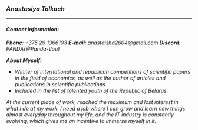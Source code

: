 ### *Anastasiya Tolkach*
---------------
#### *Contact information:*

*__Phone__: +375 29 1366103*
*__E-mail__: anastaisha2604@gmail.com*
*__Discord__: PANDA(@Panda-Vou)*

*__About Myself:__*


- *Winner of international and republican competitions of scientific papers in the field of economics, as well as the author of articles and publications in scientific publications.*
- *Included in the list of talented youth of the Republic of Belarus.*

*At the current place of work, reached the maximum and lost interest in what i do at my work. I need a job where I can grow and learn new things almost everyday throughout my life, and the IT industry is constantly evolving, which gives me an incentive to immerse myself in it.*

